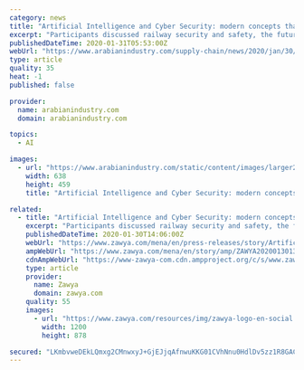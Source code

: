 ```yaml
---
category: news
title: "Artificial Intelligence and Cyber Security: modern concepts that ensure the safety of rail transportation"
excerpt: "Participants discussed railway security and safety, the future of digital railways and the concept of the integration of security and safety elements, and the role of artificial intelligence and \"5G\" technology in the sector. Talal AlAnazi, director corporate HSE & industrial security at Maaden, spoke about security and safety in transportation ..."
publishedDateTime: 2020-01-31T05:53:00Z
webUrl: "https://www.arabianindustry.com/supply-chain/news/2020/jan/30/artificial-intelligence-and-cyber-security-modern-concepts-that-ensure-the-safety-of-rail-transportation-6315387/"
type: article
quality: 35
heat: -1
published: false

provider:
  name: arabianindustry.com
  domain: arabianindustry.com

topics:
  - AI

images:
  - url: "https://www.arabianindustry.com/static/content/images/larger2/35023-535607.jpg"
    width: 638
    height: 459
    title: "Artificial Intelligence and Cyber Security: modern concepts that ensure the safety of rail transportation"

related:
  - title: "Artificial Intelligence and Cyber Security: modern concepts that ensure the safety of rail transportation"
    excerpt: "Participants discussed railway security and safety, the future of digital railways and the concept of the integration of security and safety elements, and the role of artificial intelligence and \"5G\" technology in the sector. Talal AlAnazi, Director Corporate HSE & Industrial security at Maaden, spoke about security and safety in transportation ..."
    publishedDateTime: 2020-01-30T14:06:00Z
    webUrl: "https://www.zawya.com/mena/en/press-releases/story/Artificial_Intelligence_and_Cyber_Security_modern_concepts_that_ensure_the_safety_of_rail_transportation-ZAWYA20200130131659/"
    ampWebUrl: "https://www.zawya.com/mena/en/story/amp/ZAWYA20200130131659/"
    cdnAmpWebUrl: "https://www-zawya-com.cdn.ampproject.org/c/s/www.zawya.com/mena/en/story/amp/ZAWYA20200130131659/"
    type: article
    provider:
      name: Zawya
      domain: zawya.com
    quality: 55
    images:
      - url: "https://www.zawya.com/resources/img/zawya-logo-en-social.png"
        width: 1200
        height: 878

secured: "LKmbvweDEkLQmxg2CMnwxyJ+GjEJjqAfnwuKKG01CVhNnu0HdlDv5zz1R8GACYQhqRBFHhCzXV7jYlaaarQvnM5ZzBZGnF89Pm/jnCDt7qaUHMytoUOZC1Ht8ep+6oQ4yt9LIegZa3FsHQEW/SFhcQzriinYwHzMzG0PHILWFcXWXuQV8gflrNQ6y0ta1i1qTap9bW/5/LIo8wXEqKJbUuzOOVZheS87GqqqI8NE/NKHihzsry8C3DBUvjEXGKO4qyEjkfJMB16m/0DbeSkDTxkNg4wgsyigA3ysCDN4X1NPRInORyReuJzeJ5w1+1xrb0+BzGmIuxwTCJyUUfgmA8EEsw7NfOcuvkzwkxz/M3g1uTMZ68a3mCmll/90GPDbSPa2KXusyID3+TCBftnTvtYmZKQiTmr8HXrPHIywu3yy9JLU94OU2odVjIXso9unIwrT8EDDAZLPOCp+Z1PkqnsziMCOdBkKcIDbY8P5+IU=;64NeLEyFuRnOVzB7HJ/21A=="
---
```


